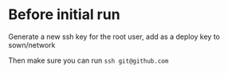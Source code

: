 # Before initial run
Generate a new ssh key for the root user, add as a deploy key to sown/network

Then make sure you can run `ssh git@github.com`
